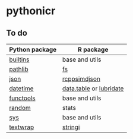 # pythonicr



## To do

| Python package | R package |
| --- | --- |
| [builtins](https://docs.python.org/3/library/functions.html#built-in-funcs) | base and utils |
| [pathlib](https://docs.python.org/3/library/pathlib.html) | [fs](https://fs.r-lib.org/) |
| [json](https://docs.python.org/3/library/json.html) | [rcppsimdjson](https://github.com/eddelbuettel/rcppsimdjson) |
| [datetime](https://docs.python.org/3/library/datetime.html#module-datetime) | [data.table](https://github.com/Rdatatable/data.table) or [lubridate](https://lubridate.tidyverse.org/) |
| [functools](https://docs.python.org/3/library/functools.html#module-functools) | base and utils |
| [random](https://docs.python.org/3/library/random.html#module-random) | stats |
| [sys](https://docs.python.org/3/library/sys.html#module-sys) | base and utils |
| [textwrap](https://docs.python.org/3/library/textwrap.html#module-textwrap) | [stringi](https://stringi.gagolewski.com/index.html) |
